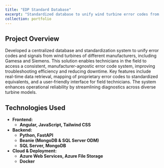 ```yaml
---
title: "EDP Standard Database"
excerpt: "Standardized database to unify wind turbine error codes from multiple manufacturers, enabling technicians to access consistent diagnostics in the field. <br/>"
collection: portfolio
---
```

## Project Overview

Developed a centralized database and standardization system to unify error codes and signals from wind turbines of different manufacturers, including Gamesa and Siemens. This solution enables technicians in the field to access a consistent, manufacturer-agnostic error code system, improving troubleshooting efficiency and reducing downtime. Key features include real-time data retrieval, mapping of proprietary error codes to standardized equivalents, and a user-friendly interface for field technicians. The system enhances operational reliability by streamlining diagnostics across diverse turbine models.

## Technologies Used

- **Frontend:**
  - **Angular, JavaScript, Tailwind CSS**
- **Backend:**
  - **Python, FastAPI**
  - **Beanie (MongoDB & SQL Server ODM)** 
  - **SQL Server, MongoDB**
- **Cloud & Deployment:**
  - **Azure Web Services, Azure File Storage**
  - **Docker**
